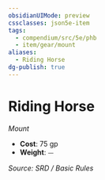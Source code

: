 ```yaml
---
obsidianUIMode: preview
cssclasses: json5e-item
tags:
  - compendium/src/5e/phb
  - item/gear/mount
aliases:
  - Riding Horse
dg-publish: true
---
```

# Riding Horse
*Mount*  

- **Cost**: 75 gp
- **Weight**: ⏤

*Source: SRD / Basic Rules*